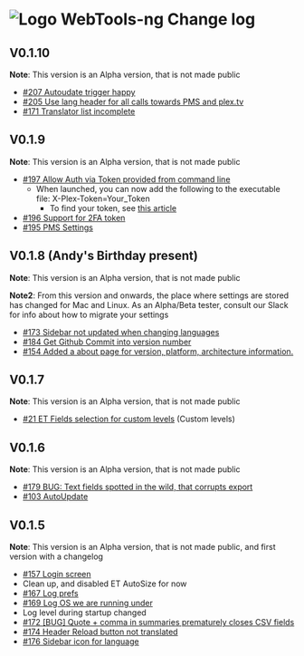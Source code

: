 # ![Logo](https://github.com/WebTools-NG/WebTools-NG/blob/master/src/assets/WebTools-48x48.png) WebTools-ng Change log

## V0.1.10

**Note**:   This version is an Alpha version, that is not made public

* [#207 Autoudate trigger happy](https://github.com/WebTools-NG/WebTools-NG/issues/207)
* [#205 Use lang header for all calls towards PMS and plex.tv](https://github.com/WebTools-NG/WebTools-NG/issues/205)
* [#171 Translator list incomplete](https://github.com/WebTools-NG/WebTools-NG/issues/171)

## V0.1.9

**Note**:   This version is an Alpha version, that is not made public

* [#197 Allow Auth via Token provided from command line](https://github.com/WebTools-NG/WebTools-NG/issues/197)
  * When launched, you can now add the following to the executable file: X-Plex-Token=Your_Token
    * To find your token, see [this article](https://support.plex.tv/articles/204059436-finding-an-authentication-token-x-plex-token/)
* [#196 Support for 2FA token](https://github.com/WebTools-NG/WebTools-NG/issues/196)
* [#195 PMS Settings](https://github.com/WebTools-NG/WebTools-NG/issues/195)

## V0.1.8 (Andy's Birthday present)

**Note**:   This version is an Alpha version, that is not made public

**Note2**:  From this version and onwards, the place where settings are stored has changed for Mac and Linux. As an Alpha/Beta tester, consult our Slack for info about how to migrate your settings

* [#173 Sidebar not updated when changing languages](https://github.com/WebTools-NG/WebTools-NG/issues/173)
* [#184 Get Github Commit into version number](https://github.com/WebTools-NG/WebTools-NG/issues/184)
* [#154 Added a about page for version, platform, architecture information.](https://github.com/WebTools-NG/WebTools-NG/issues/154)

## V0.1.7

**Note**:   This version is an Alpha version, that is not made public

* [#21 ET Fields selection for custom levels](https://github.com/WebTools-NG/WebTools-NG/issues/21) (Custom levels)

## V0.1.6

**Note**:   This version is an Alpha version, that is not made public

* [#179 BUG: Text fields spotted in the wild, that corrupts export](https://github.com/WebTools-NG/WebTools-NG/issues/179)
* [#103 AutoUpdate](https://github.com/WebTools-NG/WebTools-NG/issues/103)

## V0.1.5

**Note**:   This version is an Alpha version, that is not made public, and first version with a changelog

* [#157 Login screen](https://github.com/WebTools-NG/WebTools-NG/issues/157)
* Clean up, and disabled ET AutoSize for now
* [#167 Log prefs](https://github.com/WebTools-NG/WebTools-NG/issues/167)
* [#169 Log OS we are running under](https://github.com/WebTools-NG/WebTools-NG/issues/169)
* Log level during startup changed
* [#172 [BUG] Quote + comma in summaries prematurely closes CSV fields](https://github.com/WebTools-NG/WebTools-NG/issues/172)
* [#174 Header Reload button not translated](https://github.com/WebTools-NG/WebTools-NG/issues/174)
* [#176 Sidebar icon for language](https://github.com/WebTools-NG/WebTools-NG/issues/176)
